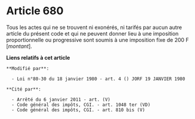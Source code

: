 # Article 680

Tous les actes qui ne se trouvent ni exonérés, ni tarifés par aucun autre article du présent code et qui ne peuvent donner
lieu à une imposition proportionnelle ou progressive sont soumis à une imposition fixe de 200 F [*montant*].

**Liens relatifs à cet article**

	**Modifié par**:

	  - Loi n°80-30 du 18 janvier 1980 - art. 4 () JORF 19 JANVIER 1980

	**Cité par**:

	  - Arrêté du 6 janvier 2011 - art. (V)
	  - Code général des impôts, CGI. - art. 1048 ter (VD)
	  - Code général des impôts, CGI. - art. 810 bis (V)
